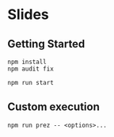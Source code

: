 # Slides

## Getting Started

    npm install
    npm audit fix

    npm run start

## Custom execution

    npm run prez -- <options>...

